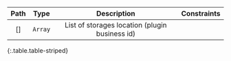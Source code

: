 |Path|Type|Description|Constraints|
|:--:|:--:|:---------:|:---------:|
|[]| `Array` |List of storages location (plugin business id)||
{:.table.table-striped}
